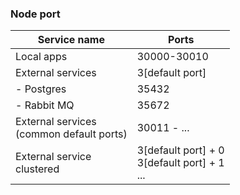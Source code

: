### Node port
Service name | Ports 
--- | ---
Local apps | 30000-30010
External services | 3[default port]
- Postgres | 35432
- Rabbit MQ | 35672
External services <br/> (common default ports) | 30011 - ...
External service <br> clustered | 3[default port] + 0 <br> 3[default port] + 1 <br> ...

 